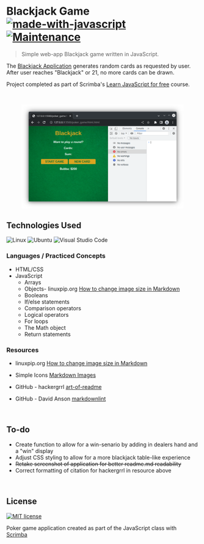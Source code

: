 
# Blackjack  Game [![made-with-javascript](https://img.shields.io/badge/Made%20with-JavaScript-1f425f.svg)](https://www.javascript.com) [![Maintenance](https://img.shields.io/badge/Maintained%3F-no-red.svg)](https://bitbucket.org/lbesson/ansi-colors)

> Simple web-app Blackjack game written in JavaScript.

The [Blackjack Application](elaborate-palmier-dc5f07.netlify.app/) generates random cards as requested by user. After user reaches "Blackjack" or 21, no more cards can be drawn.

Project completed as part of Scrimba's [Learn JavaScript for free](https://scrimba.com/learn/learnjavascript) course.

</br>

<figure><img src="img/Screenshot_20221201_142735.png" width="550" alt></figure>

## Technologies Used

![Linux](https://svgshare.com/i/Zhy.svg) ![Ubuntu](https://img.shields.io/badge/--E95420?logo=ubuntu&logoColor=ffffff) ![Visual Studio Code](https://img.shields.io/badge/--006ACC?logo=visual%20studio%20code&logoColor=ffffff)

### Languages / Practiced Concepts

- HTML/CSS
- JavaScript
  - Arrays
  - Objects- linuxpip.org [How to change image size in Markdown](https://linuxpip.org/markdown-change-image-size/)
  - Booleans
  - If/else statements
  - Comparison operators
  - Logical operators
  - For loops
  - The Math object
  - Return statements

### Resources

- linuxpip.org [How to change image size in Markdown](https://linuxpip.org/markdown-change-image-size/)

- Simple Icons  [Markdown Images](https://simpleicons.org/)

- GitHub - hackergrrl [art-of-readme](https://github.com/hackergrrl/art-of-readme)

- GitHub - David Anson [markdownlint](https://github.com/DavidAnson/markdownlint/blob/main/doc/Rules.md#md033)

</br>

## To-do

- Create function to allow for a win-senario by adding in dealers hand and a "win" display
- Adjust CSS styling to allow for a more blackjack table-like experience
- ~~Retake screenshot of application for better readme.md readability~~
- Correct formatting of citation for hackergrrl in resource above

</br>

## License

[![MIT license](https://img.shields.io/badge/License-MIT-blue.svg)](https://lbesson.mit-license.org/)

Poker game application created as part of the JavaScript class with [Scrimba](https://scrimba.com/)
